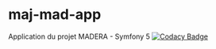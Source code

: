 # maj-mad-app
Application du projet MADERA - Symfony 5
[![Codacy Badge](https://app.codacy.com/project/badge/Grade/09246215c7c74881804865102c569730)](https://www.codacy.com?utm_source=github.com&amp;utm_medium=referral&amp;utm_content=koyolgecen/maj-mad-app&amp;utm_campaign=Badge_Grade)
